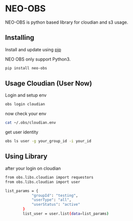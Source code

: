 NEO-OBS
==========

NEO-OBS is python based library for cloudian and s3 usage.


Installing
-----

Install and update using [pip](https://pip.pypa.io/en/stable/quickstart/)

NEO OBS only support Python3.

``` bash
pip install neo-obs
```


Usage Cloudian (User Now)
-----

Login and setup env
``` bash
obs login cloudian
```

now check your env
``` bash
cat ~/.obs/cloudian.env
```

get user identity
``` bash
obs ls user -g your_group_id -i your_id
```

## Using Library
after your login on cloudian
``` bash
from obs.libs.cloudian import requestors
from obs.libs.cloudian import user

list_params = {
            "groupId": "testing",
            "userType": "all",
            "userStatus": "active"
        }
        list_user = user.list(data=list_params)
```


